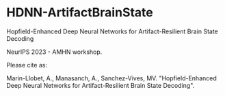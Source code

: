 # HDNN-ArtifactBrainState
Hopfield-Enhanced Deep Neural Networks for Artifact-Resilient Brain State Decoding

NeurIPS 2023 - AMHN workshop. 


Please cite as:

Marin-Llobet, A., Manasanch, A., Sanchez-Vives, MV. "Hopfield-Enhanced Deep Neural Networks for
Artifact-Resilient Brain State Decoding". 
